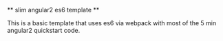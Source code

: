 ** slim angular2 es6 template **

This is a basic template that uses es6 via webpack with most of the 5 min angular2 quickstart code.
